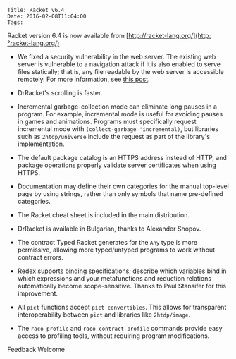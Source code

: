     Title: Racket v6.4
    Date: 2016-02-08T11:04:00
    Tags:

Racket version 6.4 is now available from [http://racket-lang.org/](http:°racket-lang.org/)

* We fixed a security vulnerability in the web server. The existing web server is vulnerable to a navigation attack if it is also enabled to serve files statically; that is, any file readable by the web server is accessible remotely. For more information, see [this post](http://blog.racket-lang.org/2016/02/racket-web-server-security-vulnerability.html).

* DrRacket's scrolling is faster.

* Incremental garbage-collection mode can eliminate long pauses in a program. For example, incremental mode is useful for avoiding pauses in games and animations. Programs must specifically request incremental mode with `(collect-garbage 'incremental)`, but libraries such as `2htdp/universe` include the request as part of the library's implementation.

* The default package catalog is an HTTPS address instead of HTTP, and package operations properly validate server certificates when using HTTPS.

* Documentation may define their own categories for the manual top-level page by using strings, rather than only symbols that name pre-defined categories.

* The Racket cheat sheet is included in the main distribution.

* DrRacket is available in Bulgarian, thanks to Alexander Shopov.

* The contract Typed Racket generates for the `Any` type is more permissive, allowing more typed/untyped programs to work without contract errors.

* Redex supports binding specifications; describe which variables bind in which expressions and your metafunctions and reduction relations automatically become scope-sensitive. Thanks to Paul Stansifer for this improvement.

* All `pict` functions accept `pict-convertibles`. This allows for transparent interoperability between `pict` and libraries like `2htdp/image`.

* The `raco profile` and `raco contract-profile` commands provide easy access to profiling tools, without requiring program modifications.

Feedback Welcome
